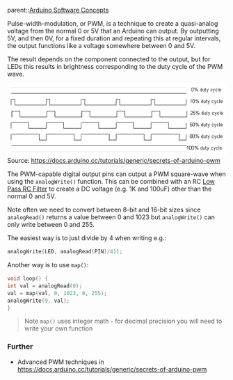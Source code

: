 parent::[Arduino Software Concepts](Arduino%20Software%20Concepts.md)

Pulse-width-modulation, or PWM, is a technique to create a quasi-analog voltage from the normal 0 or 5V that an Arduino can output. By outputting 5V, and then 0V, for a fixed duration and repeating this at regular intervals, the output functions like a voltage somewhere between 0 and 5V. 

The result depends on the component connected to the output, but for LEDs this results in brightness corresponding to the duty cycle of the PWM wave. 

![Pasted image 20221103213229](attachments/Pasted%20image%2020221103213229.png)
Source: https://docs.arduino.cc/tutorials/generic/secrets-of-arduino-pwm

The PWM-capable digital output pins can output a PWM square-wave when using the `analogWrite()` function. This can be combined with an RC [Low Pass RC Filter](Low%20Pass%20RC%20Filter.md) to create a DC voltage (e.g. 1K and 100uF) other than the normal 0 and 5V. 

Note often we need to convert between 8-bit and 16-bit sizes since `analogRead()` returns a value between 0 and 1023 but `analogWrite()` can only write between 0 and 255.
	
The easiest way is to just divide by 4 when writing e.g.: 
``` c
analogWrite(LED, analogRead(PIN)/4));
```

Another way is to use `map()`:
``` c
void loop() {
int val = analogRead(0);
val = map(val, 0, 1023, 0, 255);
analogWrite(9, val);
}
```

> Note `map()` uses integer math - for decimal precision you will need to write your own function

### Further
- Advanced PWM techniques in https://docs.arduino.cc/tutorials/generic/secrets-of-arduino-pwm